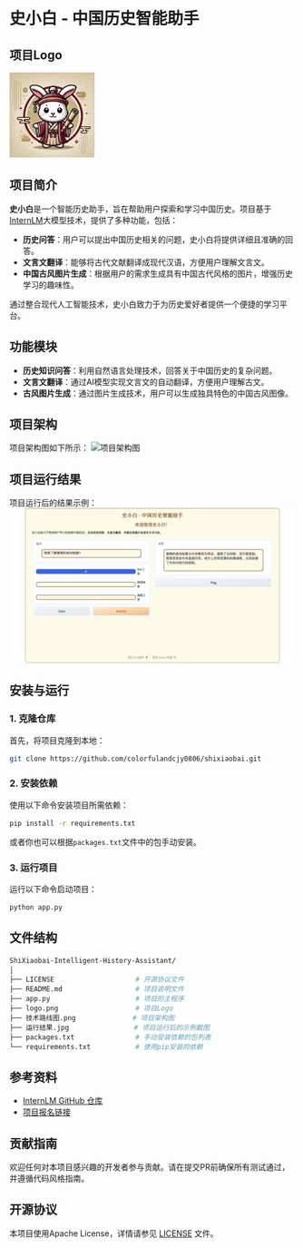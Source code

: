 # 史小白 - 中国历史智能助手

## 项目Logo

<img src="./logo.png" alt="项目Logo" width="150"/>

## 项目简介

**史小白**是一个智能历史助手，旨在帮助用户探索和学习中国历史。项目基于[InternLM](https://github.com/InternLM/Tutorial)大模型技术，提供了多种功能，包括：

- **历史问答**：用户可以提出中国历史相关的问题，史小白将提供详细且准确的回答。
- **文言文翻译**：能够将古代文献翻译成现代汉语，方便用户理解文言文。
- **中国古风图片生成**：根据用户的需求生成具有中国古代风格的图片，增强历史学习的趣味性。

通过整合现代人工智能技术，史小白致力于为历史爱好者提供一个便捷的学习平台。

## 功能模块

- **历史知识问答**：利用自然语言处理技术，回答关于中国历史的复杂问题。
- **文言文翻译**：通过AI模型实现文言文的自动翻译，方便用户理解古文。
- **古风图片生成**：通过图片生成技术，用户可以生成独具特色的中国古风图像。

## 项目架构

项目架构图如下所示：
![项目架构图](./技术路线图.png)

## 项目运行结果

项目运行后的结果示例：
![运行结果](./运行结果.jpg)

## 安装与运行

### 1. 克隆仓库

首先，将项目克隆到本地：

```bash
git clone https://github.com/colorfulandcjy0806/shixiaobai.git
```

### 2. 安装依赖

使用以下命令安装项目所需依赖：

```bash
pip install -r requirements.txt
```

或者你也可以根据`packages.txt`文件中的包手动安装。

### 3. 运行项目

运行以下命令启动项目：

```bash
python app.py
```

## 文件结构

```bash
ShiXiaobai-Intelligent-History-Assistant/
│
├── LICENSE                    # 开源协议文件
├── README.md                  # 项目说明文件
├── app.py                     # 项目的主程序
├── logo.png                   # 项目Logo
├── 技术路线图.png              # 项目架构图
├── 运行结果.jpg                # 项目运行后的示例截图
├── packages.txt               # 手动安装依赖的包列表
└── requirements.txt           # 使用pip安装的依赖
```

## 参考资料

- [InternLM GitHub 仓库](https://github.com/InternLM/Tutorial)
- [项目报名链接](https://aicarrier.feishu.cn/wiki/DjY6whCO0inTu2kQN9Cchxgynme)

## 贡献指南

欢迎任何对本项目感兴趣的开发者参与贡献。请在提交PR前确保所有测试通过，并遵循代码风格指南。

## 开源协议

本项目使用Apache License，详情请参见 [LICENSE](./LICENSE) 文件。
